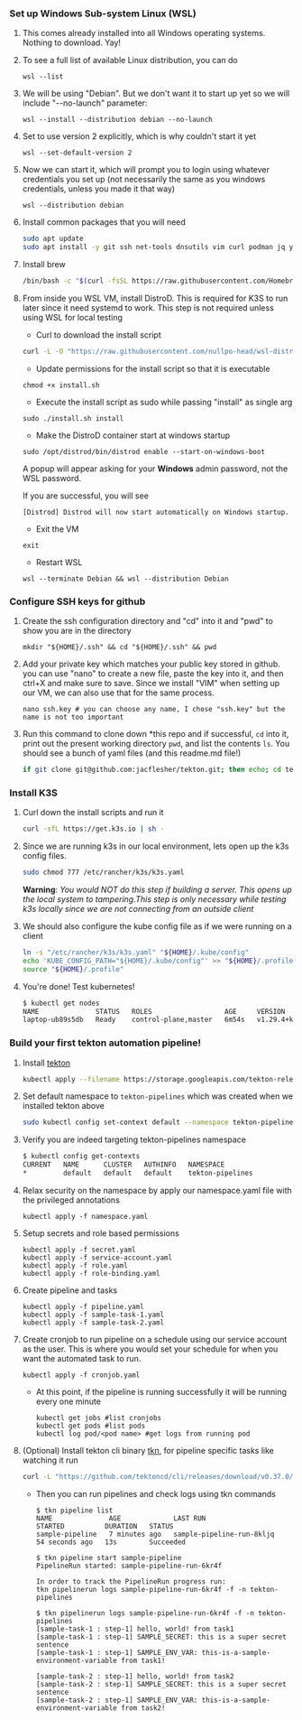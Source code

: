
### Set up Windows Sub-system Linux (WSL) 

1. This comes already installed into all Windows operating systems. Nothing to download. Yay!

1. To see a full list of available Linux distribution, you can do
    ```
    wsl --list
    ```

1. We will be using "Debian".  But we don't want it to start up yet so we will include "--no-launch" parameter:
    ```
    wsl --install --distribution debian --no-launch
    ```

1. Set to use version 2 explicitly, which is why couldn't start it yet
    ```
    wsl --set-default-version 2
    ```

1. Now we can start it, which will prompt you to login using whatever credentials you set up (not necessarily the same as you windows credentials, unless you made it that way)
    ```
    wsl --distribution debian
    ```

1. Install common packages that you will need
    ```bash
    sudo apt update
    sudo apt install -y git ssh net-tools dnsutils vim curl podman jq yq
    ```

1. Install brew
    ```bash
    /bin/bash -c "$(curl -fsSL https://raw.githubusercontent.com/Homebrew/install/HEAD/install.sh)"
    ```

1. From inside you WSL VM, install DistroD.  This is required for K3S to run later since it need systemd to work.  This step is not required unless using WSL for local testing

    * Curl to download the install script
    ```bash
    curl -L -O "https://raw.githubusercontent.com/nullpo-head/wsl-distrod/main/install.sh"
    ```

    * Update permissions for the install script so that it is executable
    ```
    chmod +x install.sh
    ```

    * Execute the install script as sudo while passing "install" as single arg
    ```
    sudo ./install.sh install
    ```

    * Make the DistroD container start at windows startup
    ```
    sudo /opt/distrod/bin/distrod enable --start-on-windows-boot
    ```

    A popup will appear asking for your **Windows** admin password, not the WSL password. 

    If you are successful, you will see 

    `[Distrod] Distrod will now start automatically on Windows startup.`

    * Exit the VM
    ```
    exit
    ```

    * Restart WSL
    ```
    wsl --terminate Debian && wsl --distribution Debian
    ```

### Configure SSH keys for github

1. Create the ssh configuration directory and "cd" into it and "pwd" to show you are in the directory
    ```
    mkdir "${HOME}/.ssh" && cd "${HOME}/.ssh" && pwd
    ```

1. Add your private key which matches your public key stored in github. you can use "nano" to create a new file, paste the key into it, and then ctrl+X and make sure to save. Since we install "VIM" when setting up our VM, we can also use that for the same process. 
    ```
    nano ssh.key # you can choose any name, I chose "ssh.key" but the name is not too important
    ```

1. Run this command to clone down *this repo and if successful, `cd` into it, print out the present working directory `pwd`, and list the contents `ls`.  You should see a bunch of yaml files (and this readme.md file!)
    ```bash
    if git clone git@github.com:jacflesher/tekton.git; then echo; cd tekton; echo; pwd; echo; ls; else echo; echo "$(tput setaf 1)git clone failed$(tput sgr0)"; fi
    ```

### Install K3S

1. Curl down the install scripts and run it
    ```bash
    curl -sfL https://get.k3s.io | sh -
    ```

1. Since we are running k3s in our local environment, lets open up the k3s config files.  
    ```bash
    sudo chmod 777 /etc/rancher/k3s/k3s.yaml
    ```
    **Warning**: *You would NOT do this step if building a server. This opens up the local system to tampering.This step is only necessary while testing k3s locally since we are not connecting from an outside client*

1. We should also configure the kube config file as if we were running on a client
    ```bash
    ln -s "/etc/rancher/k3s/k3s.yaml" "${HOME}/.kube/config"
    echo 'KUBE_CONFIG_PATH="${HOME}/.kube/config"' >> "${HOME}/.profile"
    source "${HOME}/.profile"
    ```

1. You're done! Test kubernetes!
    ```bash
    $ kubectl get nodes
    NAME              STATUS   ROLES                  AGE     VERSION
    laptop-ub89s5db   Ready    control-plane,master   6m54s   v1.29.4+k3s1
    ```

### Build your first tekton automation pipeline!

1. Install [tekton](https://tekton.dev/docs/installation/pipelines)
    ```bash
    kubectl apply --filename https://storage.googleapis.com/tekton-releases/pipeline/latest/release.yaml
    ```

1. Set default namespace to `tekton-pipelines` which was created when we installed tekton above
    ```bash
    sudo kubectl config set-context default --namespace tekton-pipelines
    ```

1. Verify you are indeed targeting tekton-pipelines namespace
    ```bash
    $ kubectl config get-contexts
    CURRENT   NAME      CLUSTER   AUTHINFO   NAMESPACE
    *         default   default   default    tekton-pipelines
    ```

1. Relax security on the namespace by apply our namespace.yaml file with the privileged annotations
    ```
    kubectl apply -f namespace.yaml
    ```

1. Setup secrets and role based permissions
    ```
    kubectl apply -f secret.yaml
    kubectl apply -f service-account.yaml
    kubectl apply -f role.yaml
    kubectl apply -f role-binding.yaml
    ```

1. Create pipeline and tasks
    ```
    kubectl apply -f pipeline.yaml
    kubectl apply -f sample-task-1.yaml
    kubectl apply -f sample-task-2.yaml
    ```

1. Create cronjob to run pipeline on a schedule using our service account as the user. This is where you would set your schedule for when you want the automated task to run.
    ```
    kubectl apply -f cronjob.yaml
    ```

    * At this point, if the pipeline is running successfully it will be running every one minute
        ```
        kubectl get jobs #list cronjobs
        kubectl get pods #list pods
        kubectl log pod/<pod name> #get logs from running pod
        ```

1. (Optional) Install tekton cli binary [tkn](https://github.com/tektoncd/cli/blob/main/releases.md), for pipeline specific tasks like watching it run
    ```bash
    curl -L "https://github.com/tektoncd/cli/releases/download/v0.37.0/tektoncd-cli-0.37.0_Linux-64bit.deb" --output "tkn.deb" && sudo dpkg -i "tkn.deb"
    ```

    * Then you can run pipelines and check logs using tkn commands
        ```
        $ tkn pipeline list
        NAME              AGE             LAST RUN                    STARTED          DURATION   STATUS
        sample-pipeline   7 minutes ago   sample-pipeline-run-8kljq   54 seconds ago   13s        Succeeded
        ```
        ```
        $ tkn pipeline start sample-pipeline
        PipelineRun started: sample-pipeline-run-6kr4f

        In order to track the PipelineRun progress run:
        tkn pipelinerun logs sample-pipeline-run-6kr4f -f -n tekton-pipelines
        ```
        ```
        $ tkn pipelinerun logs sample-pipeline-run-6kr4f -f -n tekton-pipelines
        [sample-task-1 : step-1] hello, world! from task1
        [sample-task-1 : step-1] SAMPLE_SECRET: this is a super secret sentence
        [sample-task-1 : step-1] SAMPLE_ENV_VAR: this-is-a-sample-environment-variable from task1!

        [sample-task-2 : step-1] hello, world! from task2
        [sample-task-2 : step-1] SAMPLE_SECRET: this is a super secret sentence
        [sample-task-2 : step-1] SAMPLE_ENV_VAR: this-is-a-sample-environment-variable from task2!
        ```
